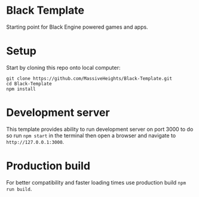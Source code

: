 # Black Template
Starting point for Black Engine powered games and apps.

# Setup
Start by cloning this repo onto local computer:
```
git clone https://github.com/MassiveHeights/Black-Template.git
cd Black-Template
npm install
```

# Development server
This template provides ability to run development server on port 3000 to do so run `npm start` in the terminal 
then open a browser and navigate to `http://127.0.0.1:3000`.

# Production build
For better compatibility and faster loading times use production build `npm run build`.


